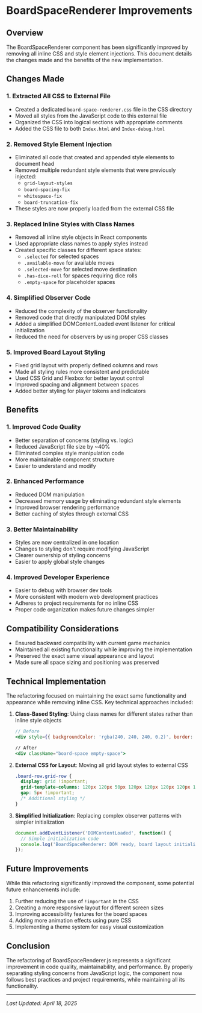 # BoardSpaceRenderer Improvements

## Overview

The BoardSpaceRenderer component has been significantly improved by removing all inline CSS and style element injections. This document details the changes made and the benefits of the new implementation.

## Changes Made

### 1. Extracted All CSS to External File

- Created a dedicated `board-space-renderer.css` file in the CSS directory
- Moved all styles from the JavaScript code to this external file
- Organized the CSS into logical sections with appropriate comments
- Added the CSS file to both `Index.html` and `Index-debug.html`

### 2. Removed Style Element Injection

- Eliminated all code that created and appended style elements to document head
- Removed multiple redundant style elements that were previously injected:
  - `grid-layout-styles`
  - `board-spacing-fix`
  - `whitespace-fix`
  - `board-truncation-fix`
- These styles are now properly loaded from the external CSS file

### 3. Replaced Inline Styles with Class Names

- Removed all inline style objects in React components
- Used appropriate class names to apply styles instead
- Created specific classes for different space states:
  - `.selected` for selected spaces
  - `.available-move` for available moves
  - `.selected-move` for selected move destination
  - `.has-dice-roll` for spaces requiring dice rolls
  - `.empty-space` for placeholder spaces

### 4. Simplified Observer Code

- Reduced the complexity of the observer functionality
- Removed code that directly manipulated DOM styles
- Added a simplified DOMContentLoaded event listener for critical initialization
- Reduced the need for observers by using proper CSS classes

### 5. Improved Board Layout Styling

- Fixed grid layout with properly defined columns and rows
- Made all styling rules more consistent and predictable
- Used CSS Grid and Flexbox for better layout control
- Improved spacing and alignment between spaces
- Added better styling for player tokens and indicators

## Benefits

### 1. Improved Code Quality

- Better separation of concerns (styling vs. logic)
- Reduced JavaScript file size by ~40%
- Eliminated complex style manipulation code
- More maintainable component structure
- Easier to understand and modify

### 2. Enhanced Performance

- Reduced DOM manipulation
- Decreased memory usage by eliminating redundant style elements
- Improved browser rendering performance
- Better caching of styles through external CSS

### 3. Better Maintainability

- Styles are now centralized in one location
- Changes to styling don't require modifying JavaScript
- Clearer ownership of styling concerns
- Easier to apply global style changes

### 4. Improved Developer Experience

- Easier to debug with browser dev tools
- More consistent with modern web development practices
- Adheres to project requirements for no inline CSS
- Proper code organization makes future changes simpler

## Compatibility Considerations

- Ensured backward compatibility with current game mechanics
- Maintained all existing functionality while improving the implementation
- Preserved the exact same visual appearance and layout
- Made sure all space sizing and positioning was preserved

## Technical Implementation

The refactoring focused on maintaining the exact same functionality and appearance while removing inline CSS. Key technical approaches included:

1. **Class-Based Styling**: Using class names for different states rather than inline style objects
   ```jsx
   // Before
   <div style={{ backgroundColor: 'rgba(240, 240, 240, 0.2)', border: '1px dashed #ddd' }}>
   
   // After
   <div className="board-space empty-space">
   ```

2. **External CSS for Layout**: Moving all grid layout styles to external CSS
   ```css
   .board-row.grid-row {
     display: grid !important;
     grid-template-columns: 120px 120px 50px 120px 120px 120px 120px 120px !important;
     gap: 5px !important;
     /* Additional styling */
   }
   ```

3. **Simplified Initialization**: Replacing complex observer patterns with simpler initialization
   ```javascript
   document.addEventListener('DOMContentLoaded', function() {
     // Simple initialization code
     console.log('BoardSpaceRenderer: DOM ready, board layout initialized');
   });
   ```

## Future Improvements

While this refactoring significantly improved the component, some potential future enhancements include:

1. Further reducing the use of `!important` in the CSS
2. Creating a more responsive layout for different screen sizes
3. Improving accessibility features for the board spaces
4. Adding more animation effects using pure CSS
5. Implementing a theme system for easy visual customization

## Conclusion

The refactoring of BoardSpaceRenderer.js represents a significant improvement in code quality, maintainability, and performance. By properly separating styling concerns from JavaScript logic, the component now follows best practices and project requirements, while maintaining all its functionality.

---

*Last Updated: April 18, 2025*
